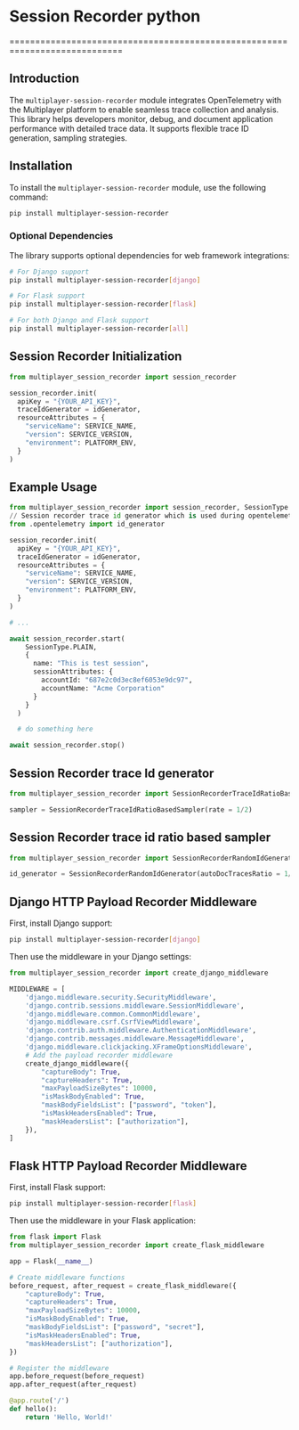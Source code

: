 # Session Recorder python
============================================================================
##  Introduction
The `multiplayer-session-recorder` module integrates OpenTelemetry with the Multiplayer platform to enable seamless trace collection and analysis. This library helps developers monitor, debug, and document application performance with detailed trace data. It supports flexible trace ID generation, sampling strategies.

## Installation

To install the `multiplayer-session-recorder` module, use the following command:

```bash
pip install multiplayer-session-recorder
```

### Optional Dependencies

The library supports optional dependencies for web framework integrations:

```bash
# For Django support
pip install multiplayer-session-recorder[django]

# For Flask support  
pip install multiplayer-session-recorder[flask]

# For both Django and Flask support
pip install multiplayer-session-recorder[all]
```

## Session Recorder Initialization

```python
from multiplayer_session_recorder import session_recorder

session_recorder.init(
  apiKey = "{YOUR_API_KEY}",
  traceIdGenerator = idGenerator,
  resourceAttributes = {
    "serviceName": SERVICE_NAME,
    "version": SERVICE_VERSION,
    "environment": PLATFORM_ENV,
  }
)
```

## Example Usage

```python
from multiplayer_session_recorder import session_recorder, SessionType
// Session recorder trace id generator which is used during opentelemetry initialization
from .opentelemetry import id_generator

session_recorder.init(
  apiKey = "{YOUR_API_KEY}",
  traceIdGenerator = idGenerator,
  resourceAttributes = {
    "serviceName": SERVICE_NAME,
    "version": SERVICE_VERSION,
    "environment": PLATFORM_ENV,
  }
)

# ...

await session_recorder.start(
    SessionType.PLAIN,
    {
      name: "This is test session",
      sessionAttributes: {
        accountId: "687e2c0d3ec8ef6053e9dc97",
        accountName: "Acme Corporation"
      }
    }
  )

  # do something here

await session_recorder.stop()
```

## Session Recorder trace Id generator

```python
from multiplayer_session_recorder import SessionRecorderTraceIdRatioBasedSampler

sampler = SessionRecorderTraceIdRatioBasedSampler(rate = 1/2)
```

## Session Recorder trace id ratio based sampler

```python
from multiplayer_session_recorder import SessionRecorderRandomIdGenerator

id_generator = SessionRecorderRandomIdGenerator(autoDocTracesRatio = 1/1000)
```

## Django HTTP Payload Recorder Middleware

First, install Django support:
```bash
pip install multiplayer-session-recorder[django]
```

Then use the middleware in your Django settings:

```python
from multiplayer_session_recorder import create_django_middleware

MIDDLEWARE = [
    'django.middleware.security.SecurityMiddleware',
    'django.contrib.sessions.middleware.SessionMiddleware',
    'django.middleware.common.CommonMiddleware',
    'django.middleware.csrf.CsrfViewMiddleware',
    'django.contrib.auth.middleware.AuthenticationMiddleware',
    'django.contrib.messages.middleware.MessageMiddleware',
    'django.middleware.clickjacking.XFrameOptionsMiddleware',
    # Add the payload recorder middleware
    create_django_middleware({
        "captureBody": True,
        "captureHeaders": True,
        "maxPayloadSizeBytes": 10000,
        "isMaskBodyEnabled": True,
        "maskBodyFieldsList": ["password", "token"],
        "isMaskHeadersEnabled": True,
        "maskHeadersList": ["authorization"],
    }),
]
```

## Flask HTTP Payload Recorder Middleware

First, install Flask support:
```bash
pip install multiplayer-session-recorder[flask]
```

Then use the middleware in your Flask application:

```python
from flask import Flask
from multiplayer_session_recorder import create_flask_middleware

app = Flask(__name__)

# Create middleware functions
before_request, after_request = create_flask_middleware({
    "captureBody": True,
    "captureHeaders": True,
    "maxPayloadSizeBytes": 10000,
    "isMaskBodyEnabled": True,
    "maskBodyFieldsList": ["password", "secret"],
    "isMaskHeadersEnabled": True,
    "maskHeadersList": ["authorization"],
})

# Register the middleware
app.before_request(before_request)
app.after_request(after_request)

@app.route('/')
def hello():
    return 'Hello, World!'
```
